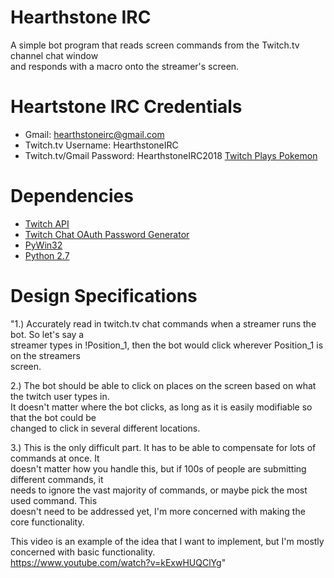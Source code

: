 # Hearthstone IRC  
A simple bot program that reads screen commands from the Twitch.tv channel chat window  
and responds with a macro onto the streamer's screen.  

# Heartstone IRC Credentials  
- Gmail: hearthstoneirc@gmail.com
- Twitch.tv Username: HearthstoneIRC
- Twitch.tv/Gmail Password: HearthstoneIRC2018
[Twitch Plays Pokemon](http://twitch.tv/twitch_plays_pokemon)

# Dependencies
- [Twitch API](https://dev.twitch.tv/api)
- [Twitch Chat OAuth Password Generator](https://twitchapps.com/tmi/)
- [PyWin32](https://sourceforge.net/projects/pywin32/)
- [Python 2.7](https://www.python.org/download/releases/2.7/)

# Design Specifications
"1.) Accurately read in twitch.tv chat commands when a streamer runs the bot. So let's say a  
streamer types in !Position_1, then the bot would click wherever Position_1 is on the streamers   
screen.  

2.) The bot should be able to click on places on the screen based on what the twitch user types in.  
It doesn't matter where the bot clicks, as long as it is easily modifiable so that the bot could be  
changed to click in several different locations.  

3.) This is the only difficult part. It has to be able to compensate for lots of commands at once. It   
doesn't matter how you handle this, but if 100s of people are submitting different commands, it  
needs to ignore the vast majority of commands, or maybe pick the most used command. This  
doesn't need to be addressed yet, I'm more concerned with making the core functionality.  

This video is an example of the idea that I want to implement, but I'm mostly concerned with basic functionality.  
https://www.youtube.com/watch?v=kExwHUQClYg"
